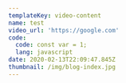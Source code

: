 ```yaml
---
templateKey: video-content
name: test
video_url: 'https://google.com'
code:
  code: const var = 1;
  lang: javascript
date: 2020-02-13T22:09:47.845Z
thumbnail: /img/blog-index.jpg
---
```


